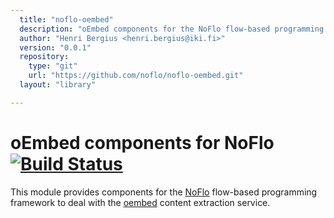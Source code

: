 ```yaml
---
  title: "noflo-oembed"
  description: "oEmbed components for the NoFlo flow-based programming environment"
  author: "Henri Bergius <henri.bergius@iki.fi>"
  version: "0.0.1"
  repository: 
    type: "git"
    url: "https://github.com/noflo/noflo-oembed.git"
  layout: "library"

---
```

oEmbed components for NoFlo [![Build Status](https://secure.travis-ci.org/noflo/noflo-oembed.png?branch=master)](https://travis-ci.org/noflo/noflo-oembed)
=========================

This module provides components for the [NoFlo](http://noflojs.org/) flow-based programming framework to deal with the [oembed](http://oembed.com/) content extraction service.
